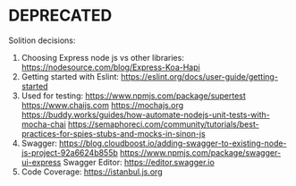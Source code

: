 # DEPRECATED

Solition decisions:

1. Choosing Express node js vs other libraries:
      https://nodesource.com/blog/Express-Koa-Hapi
2. Getting started with Eslint:
  https://eslint.org/docs/user-guide/getting-started
3. Used for testing:
    https://www.npmjs.com/package/supertest
    https://www.chaijs.com
    https://mochajs.org
    https://buddy.works/guides/how-automate-nodejs-unit-tests-with-mocha-chai
    https://semaphoreci.com/community/tutorials/best-practices-for-spies-stubs-and-mocks-in-sinon-js
4. Swagger:
    https://blog.cloudboost.io/adding-swagger-to-existing-node-js-project-92a6624b855b
    https://www.npmjs.com/package/swagger-ui-express
    Swagger Editor: https://editor.swagger.io
5. Code Coverage:
    https://istanbul.js.org
